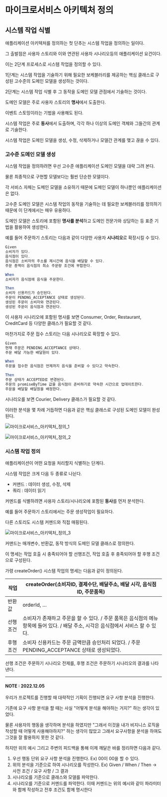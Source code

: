 # 마이크로서비스 아키텍처 정의



## 시스템 작업 식별

애플리케이션 아키텍처를 정의하는 첫 단추는 시스템 작업을 정의하는 일이다.

그 출발점은 사용자 스토리와 이와 연관된 사용자 시나리오등의 애플리케이션 요건이다.



이는 2단계 프로세스로 시스템 작업을 정의할 수 있다.

1단계는 시스템 작업을 기술하기 위해 필요한 보케블러리를 제공하는 핵심 클래스로 구성된 고수준의 도메인 모델을 생성하는 것이다.

2단계는 시스템 작업 식별 후 그 동작을 도메인 모델 관점에서 기술하는 것이다.



도메인 모델은 주로 사용자 스토리의 **명사**에서 도출한다.

이벤트 스토밍이라는 기법을 사용해도 된다.



시스템 작업은 주로 **동사**에서 도출하며, 각각 하나 이상의 도메인 객체와 그들간의 관계로 기술한다.

시스템 작업은 도메인 모델을 생성, 수정, 삭제하거나 모델간 관계를 맺고 끊을 수 있다.



### 고수준 도메인 모델 생성

시스템 작업을 정의하려면 우선 고수준 애플리케이션 도메인 모델을 대략 그려 본다.

물론 최종적으로 구현할 모델보다는 훨씬 단순한 모델이다.

각 서비스 자체는 도메인 모델을 소유하기 때문에 도메인 모델이 하나뿐인 애플리케이션은 없다.

고수준 도메인 모델은 시스템 작업의 동작을 기술하는 데 필요한 보케블러리를 정의하기 때문에 이 단계에서는 매우 유용하다.

도메인 모델은 스토리에 포함된 **명사를 분석**하고 도메인 전문가와 상담하는 등 표준 기법을 활용하여 생성한다.



예를 들어 주문하기 스토리는 다음과 같이 다양한 사용자 **시나리오**로 확장시킬 수 있다.

```java
Given
소비자가 있다.
음식점이 있다.
음식점은 소비자의 주소를 제시간에 음식을 배달할 수 있다.
주문 총액이 음식점의 최소 주문량 조건에 부합한다.

When
소비자가 음식점에 음식을 주문한다.

Then
소비자 신용카드가 승인된다.
주문이 PENDNG_ACCEPTANCE 상태로 생성된다.
생성된 주문이 소비자와 연관된다.
생성된 주문이 음식점과 연관된다.
```

이 사용자 시나리오에 포함된 명사를 보면 Consumer, Order, Restaurant, CreditCard 등 다양한 클래스가 필요할 것 같다.



마찬가지로 주문 접수 스토리는 다음 시나리오로 확장할 수 있다.

```java
Given
현재 주문은 PENDING_ACCEPTANCE 상태다.
주문 배달 가능한 배달원이 있다.

When
주문을 접수한 음식점은 언제까지 음식을 준비할 수 있다고 약속한다.

Then
주문 상태가 ACCEPTED로 변경된다.
주문의 promiseByTime 값을 음식점이 준비하기로 약속한 시간으로 업데이트한다.
주문을 배달할 배달원을 배정한다.
```

시나리오를 보면 Courier, Delivery 클래스가 필요할 것 같다.

이러한 분석을 몇 차례 거듭하면 다음과 같은 핵심 클래스로 구성된 도메인 모델이 완성된다.

![마이크로서비스_아키텍처_정의_1](/Users/jongjun/Desktop/jongjun/project/smilegate/img/마이크로서비스_아키텍처_정의_1.png)

![마이크로서비스_아키텍처_정의_2](/Users/jongjun/Desktop/jongjun/project/smilegate/img/마이크로서비스_아키텍처_정의_2.png)



### 시스템 작업 정의

애플리케이션이 어떤 요청을 처리할지 식별하는 단계다.

시스템 작업은 크게 다음 두 종류로 나뉜다.

- 커맨드 : 데이터 생성, 수정, 삭제
- 쿼리 : 데이터 읽기

커멘드를 식별하려면 사용자 스토리/시나리오에 포함된 **동사**를 먼저 분석한다.

예를 들어 주문하기 스토리에서는 주문 생성작업이 필요하다.

다른 스토리도 시스템 커멘드와 직접 매핑된다.

![마이크로서비스_아키텍처_정의_3](/Users/jongjun/Desktop/jongjun/project/smilegate/img/마이크로서비스_아키텍처_정의_3.png)

커맨드는 매개변수, 반환값, 동작 방식의 도메인 모델 클래스로 정의한다.

이 명세는 작업 호출 시 충족되어야 할 선행조건, 작업 호출 후 충족되어야 할 후행 조건으로 구성된다.

가령 createOrder() 시스템 작업의 명세는 다음과 같이 정의된다.

| 작업      | createOrder(소비자ID, 결제수단, 배달주소, 배달 시각, 음식점 ID, 주문품목) |
| --------- | ------------------------------------------------------------ |
| 반환값    | orderId, …                                                   |
| 선행 조건 | 소비자가 존재하고 주문을 할 수 있다. / 주문 품목은 음식점의 메뉴 항목에 들어 있다. / 배달 주소, 시각은 음식점에서 서비스 할 수 있다. |
| 후행 조건 | 소비자 신용카드는 주문 금액만큼 승인처리 되었다. / 주문 PENDING_ACCEPTANCE 상태로 생성되었다. |

선행 조건은 주문하기 시나리오 전제를, 후행 조건은 주문하기 시나리오의 결과를 나타낸다.



---

#### NOTE : 2022.12.05

우리가 프로젝트를 진행할 때 대략적인 기획이 진행되면 요구 사항 분석을 진행한다.

기존에 요구 사항 분석을 할 때는 사실 "어떻게 분석을 해야하는 거지?" 하는 생각이 있었다.

물론 사용자의 행동을 생각하며 분석을 하였지만 "그래서 이것을 내가 비지니스 로직을 작성할 때 어떻게 사용해야하지?" 하는 생각이 많았고 그래서 요구사항을 분석을 하여도 그것을 잘 활용하지 못한 것 같다.



하지만 위의 예시 그리고 주변의 피드백을 통해 이제 깨달은 바를 정리하면 다음과 같다.

1. 우선 행동 단위 요구 사항 분석을 진행한다.
   Ex) 00이 00을 할 수 있다.
2. 위의 분석을 기준으로 하여 시나리오를 작성한다.
   Ex) Given / When / Then -> 사전 조건 / 요구 사항 / 그 결과
3. 시나리오를 기준으로 클래스와 모델를 파악한다.
4. 시나리오를 기준으로 커멘드를 파악한다.
   이때 커멘드는 위의 예시와 같이 파라미터와 함께 작성하고 전후 조건도 함께 명시한다
